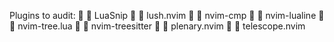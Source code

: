 Plugins to audit:
  LuaSnip
  lush.nvim
  nvim-cmp
  nvim-lualine
  nvim-tree.lua
  nvim-treesitter
  plenary.nvim
  telescope.nvim
 
